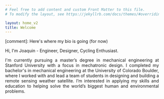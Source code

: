 ```yaml
---
# Feel free to add content and custom Front Matter to this file.
# To modify the layout, see https://jekyllrb.com/docs/themes/#overriding-theme-defaults

layout: home_v2
title: Welcome
---
```


[comment]: Here's where my bio is going (for now)
<p style="text-align: left">
Hi, I'm Joaquin - Engineer, Designer, Cycling Enthusiast.
</p>
<p style="text-align: justify">
I'm currently pursuing a master’s degree in mechanical engineering at Stanford University with a focus in mechatronic design. I completed my bachelor's in mechanical engineering at the University of Colorado Boulder, where I worked with and lead a team of students in designing and building a remote sensing weather satellite. I’m interested in applying my skills and education to helping solve the world’s biggest human and environmental problems.
</p>
